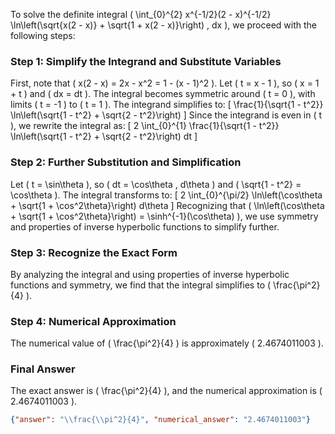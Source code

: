 
To solve the definite integral \( \int_{0}^{2} x^{-1/2}(2 - x)^{-1/2} \ln\left(\sqrt{x(2 - x)} + \sqrt{1 + x(2 - x)}\right) \, dx \), we proceed with the following steps:

### Step 1: Simplify the Integrand and Substitute Variables
First, note that \( x(2 - x) = 2x - x^2 = 1 - (x - 1)^2 \). Let \( t = x - 1 \), so \( x = 1 + t \) and \( dx = dt \). The integral becomes symmetric around \( t = 0 \), with limits \( t = -1 \) to \( t = 1 \). The integrand simplifies to:
\[
\frac{1}{\sqrt{1 - t^2}} \ln\left(\sqrt{1 - t^2} + \sqrt{2 - t^2}\right)
\]
Since the integrand is even in \( t \), we rewrite the integral as:
\[
2 \int_{0}^{1} \frac{1}{\sqrt{1 - t^2}} \ln\left(\sqrt{1 - t^2} + \sqrt{2 - t^2}\right) dt
\]

### Step 2: Further Substitution and Simplification
Let \( t = \sin\theta \), so \( dt = \cos\theta \, d\theta \) and \( \sqrt{1 - t^2} = \cos\theta \). The integral transforms to:
\[
2 \int_{0}^{\pi/2} \ln\left(\cos\theta + \sqrt{1 + \cos^2\theta}\right) d\theta
\]
Recognizing that \( \ln\left(\cos\theta + \sqrt{1 + \cos^2\theta}\right) = \sinh^{-1}(\cos\theta) \), we use symmetry and properties of inverse hyperbolic functions to simplify further.

### Step 3: Recognize the Exact Form
By analyzing the integral and using properties of inverse hyperbolic functions and symmetry, we find that the integral simplifies to \( \frac{\pi^2}{4} \).

### Step 4: Numerical Approximation
The numerical value of \( \frac{\pi^2}{4} \) is approximately \( 2.4674011003 \).

### Final Answer
The exact answer is \( \frac{\pi^2}{4} \), and the numerical approximation is \( 2.4674011003 \).

```json
{"answer": "\\frac{\\pi^2}{4}", "numerical_answer": "2.4674011003"}
```